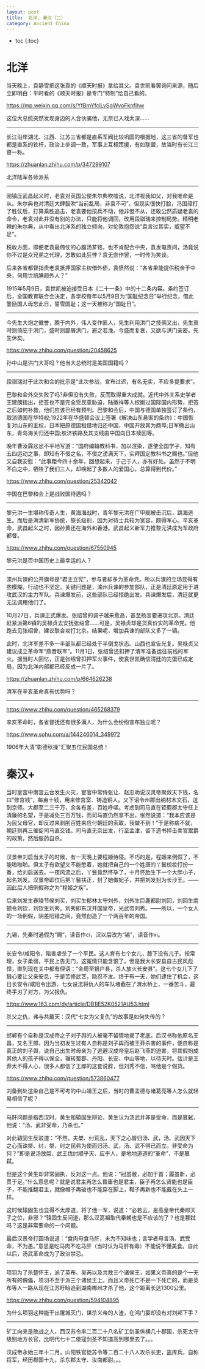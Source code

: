 ```yaml
---
layout: post
title:  北洋, 秦汉（二）
category: Ancient China 
---
```


* toc
{:toc}

# 北洋

当天晚上，袁静雪把这张真的《顺天时报》拿给其父。袁世凯看罢询问来源，随后立即明白：平时看的《顺天时报》是专门“特制”给自己看的。

https://mp.weixin.qq.com/s/YfBmYfclLvSgWvoFknfihw

这位大总统突然发现身边的人合伙骗他，无奈已入戏太深……

---

长江沿岸湖北、江西、江苏三省都是直系军阀比较巩固的根据地，这三省的督军也都是直系的铁杆，政治上步调一致，军事上互相策援，有如联盟，故当时有长江三督一称。

https://zhuanlan.zhihu.com/p/347299107

北洋陆军各师派系

---

刚镇压武昌起义时，老袁对英国公使朱尔典吹嘘说，北洋视我如父，对我唯命是从。朱尔典也对清廷大肆鼓吹“当前乱局，非袁不可”。但现实很快打脸，冯国璋打了胜仗后，打算乘胜追击，老袁要他按兵不动，他非但不从，还敢公然质疑老袁的命令，老袁对此并没有别的办法，只能将他调回，改用段祺瑞来控制局势。精明老辣的朱尔典，从中看出北洋系的独立倾向，对伦敦抱怨说“袁言过其实，威望不足”。

税收方面，即便老袁最倚仗的心腹汤芗铭，也不肯配合中央，袁发电责问，汤竟说你不过是众兄弟之代理，怎敢如此狂悖？袁无奈作罢，一时传为笑谈。

后来各省都督指责老袁抵押国家主权借外债，袁愤然说：“各省果能提供税金于中央，何用世凯腆颜外人？”

1915年5月9日，袁世凯被迫接受日本《二十一条》中的十二条内容。条约签订后，全国教育联合会决定，各学校每年以5月9日为“国耻纪念日”举行纪念，借此警励国人毋忘此日，誓雪国耻；这一天被称为“国耻日”。

---

今先生大炮之徽誉，腾于内外，伟人变作匪人，先生利用洪门之技俩又出，先生衰时则倚庇于洪门，盛时则鄙屑洪门，避之若浼。今盛而复衰，又欲与洪门亲密。先生休矣。

https://www.zhihu.com/question/20458625

孙中山是洪门大哥吗？他当大总统时是美国国籍吗？

---

段祺瑞对于此次和会的批示是“此次参战，宣布过迟，有名无实，不应多提要求”。

巴黎和会外交失败了吗?非但没有失败，反而取得重大成就。近代中外关系史学者王建朗指出，拒签也不是完全受民意胁迫，陆徵祥等人权衡过国际国内形势，拒签之后如何补救，他们应该已经有预判。巴黎和会后，中国与德国单独签订了条约，取消德国在华特权;1922年在华盛顿会议上签署《解决山东悬案的条约》：中国恢复对山东的主权，日本把原德国租借地归还中国，中国开放其为商埠;日军撤出山东，青岛海关归还中国;胶济铁路及其支线由中国向日本赎回等。

晚年曹汝霖忿忿不平地写道：“国府编辑教科书，加以渲染，遂使全国学子，知有五四运动之事，即知有不佞之名，不佞之谤满天下，实拜国定教科书之赐也。”但他又自我安慰：“此事距今四十余年，回想起来，于己于人，亦有好处。虽然于不明不白之中，牺牲了我们三人，却唤起了多数人的爱国心，总算得到代价。”

https://www.zhihu.com/question/25342042

中国在巴黎和会上是战败国待遇吗？

---

黎元洪一生堪称传奇人生，黄海海战时，青年黎元洪在广甲舰被击沉后，跳海逃生。而后是满清新军协统，旅长级别，因为对待士兵较为宽容，颇得军心。辛亥革命，武昌起义之时，因孙黄还在海外和香港。武昌起义新军力推黎元洪成为军政府都督。

https://www.zhihu.com/question/67550945

黎元洪是否中国历史上最幸运的人？

---

滦州兵谏的公开旗号是“君主立宪”，参与者却多为革命党。所以兵谏的立场显得有些模糊，行动也不坚定。关键问题是，滦州兵谏的参加部队，正是清廷原定用于进攻武汉的主力军队。兵谏爆发前，这些部队已经拒绝出发。兵谏爆发后，清廷就更无法调用他们了。

10月27日，兵谏正式爆发。张绍曾的调子越来愈高，甚至扬言要进攻北京。清廷赶紧派第6镇的吴禄贞去安抚张绍曾……可是，吴禄贞却是货真价实的革命党。他跑去见张绍曾，建议联合攻打北京。结果呢，增加兵谏的部队又多了一镇。

此时，北洋军差不多一半部队都已经处于半倒戈状态。山西也宣告光复。吴禄贞又建议成立革命军“燕晋联军”。11月1日，张绍曾还扣押了清军准备运往前线的军火。据当时人回忆，正是张绍曾扣押军火事件，使袁世凯确信清廷的完蛋已成定局，因为北洋内部都已经反成一片了。

https://zhuanlan.zhihu.com/p/664626238

清军在辛亥革命真有优势吗？

---

https://www.zhihu.com/question/465268379

辛亥革命时，各省督抚还有很多满人，为什么会纷纷宣布独立呢？

https://www.sohu.com/a/144246014_349972

1906年大清“彰德秋操”汇聚五位民国总统！

# 秦汉+

当时皇宫中南宫云台发生火灾，宦官中常侍张让、赵忠劝说汉灵帝聚敛天下钱，名曰“修宫钱“，每亩十钱，用来修宫室、铸造铜人。又下诏令州郡出纳材木文石，送到京师。大郡至二三千万，余各有差，百姓呼嗟。考虑到司马直在钜鹿郡太守任上清廉的名望，于是减免三百万钱，而司马直仍然拿不出，怅然说道：“我本应该是为民父母官，却反过来剥削百姓来应付朝廷的索取，我做不到！”于是称病不就，朝廷则再三催促司马直交钱。司马直无奈出发，行至孟津，留下遗书抨击卖官鬻爵的政策，然后服药自杀。

---

汉景帝刘启当太子的时候，有一天晚上要程姬侍寝。不巧的是，程姬来例假了，不能啪啪啪。但太子有欲望又不能憋着，她就把自己的一个姓唐的丫鬟梳妆打扮一番，给刘启送去。一夜风流之后，丫鬟竟然怀孕了，十月怀胎生下一个大胖小子，起名刘发。汉景帝即位后把丫鬟扶正，封了她做妃子，并把刘发封为长沙王。——因此后人把例假称之为“程姬之疾”。

后来刘发生舂陵节侯刘买，刘买生郁林太守刘外，刘外生巨鹿都尉刘回，刘回生南顿令刘钦，刘钦生刘秀。刘秀即东汉开国皇帝，光武帝刘秀。——所以，一个女人的一场例假，阴差阳错之间，竟然创造了一个两百年的帝国。

---

九锡，先秦时通假为“赐”，读音作ci，汉以后改为“锡”，读音作xi。

---

长安令/咸阳令，陷害虐杀了一个平民。这人育有七个女儿，膝下没有儿子。按常理，女子柔弱，平民上告无门，这冤情只能含恨了。但是我大长安县自古民风彪悍，直到现在关中都有俚语：“金周至银户县，杀人放火长安县”。这七个女儿下了狠心要让父亲安息，于是苦修武艺，隐忍不发。终于有一天，她们逮住了机会，这日长安令/咸阳令出游，七女设法将仇人的车队堵截在了渭水桥上，一番苦斗，最终手刃了对方，为父报仇。

https://www.163.com/dy/article/DB1IE52K0521AU53.html

杀父之仇，弗与共戴天：汉代“七女为父复仇”的故事是如何失传的？

---

邯郸有个自称是汉成帝之子刘子舆的人被毫不留情地揭了老底。后汉书称他原名王昌，又名王郎，因为当初发生过有人自称是刘子舆而被王莽杀害的事件，便自称是真正的刘子舆，说自己出生时母亲为了逃避汉成帝皇后赵飞燕的迫害，将其假扮成其他人的孩子得以保全，辗转蜀郡、丹阳、长安、中山等地，以待天时。估计是王莽太不得人心，很多人都信了王郎的这套说辞，但刘秀不信，骂他是个假货。

https://www.zhihu.com/question/573860477

刘备到处渲染自己是不可考的中山靖王之后，当时的曹孟德与诸葛亮等人怎么就轻易相信了呢？

---

马肝问题是指西汉时，黄生和辕固生辩论，黄生认为汤武并非是受命，而是篡弑，他说：“汤、武非受命，乃杀也。”

对此辕固生反驳道：“不然。夫桀、纣荒乱，天下之心皆归汤、武，汤、武因天下之心而诛桀、纣，桀、纣之民弗为使而归汤、武，汤、武不得已而立。非受命为何？”即是说汤放桀、武王伐纣顺乎天、应乎人，是地地道道的“革命”，不是篡弑。

但是这个黄生却非常固执，反对这一点。他说：“冠虽敝，必加于首；履虽新，必贯于足。”什么意思呢？就是说君主再怎么昏庸也是君主，臣子再怎么贤能也是臣子，不能推翻君主，就像帽子再破也不能穿在脚上，鞋子再新也不能戴在头上一样。

这时候辕固生也显得不太厚道，将了他一军，说道：“必若云，是高皇帝代秦即天子之位，非邪？”辕固生反问道，那么汉高祖取代秦朝也是不应该的了？也是篡弑吗？这是非常要命的一个问题。

最后汉景帝打圆场说道：“食肉毋食马肝，未为不知味也；言学者毋言汤、武受命，不为愚。”意思是吃马肉不吃马肝（当时认为马肝有毒）不能说不懂美食。自此以后，汤武革命成为了政治禁忌。

---

项羽为了杀楚怀王，派了英布、吴芮以及共敖三个诸侯王，如果义帝真的是个一无所有的傀儡，项羽不至于派三个诸侯王上。而且义帝死亡不是一下死亡的，而是英布等人一路从现在江苏盱眙追到湖南郴州才杀了他，这个距离长达1300公里。

https://www.zhihu.com/question/594104895

为什么项羽这种能干出屠城灭门，谋杀义帝的人渣，在鸿门宴却没有对刘邦下手？

---

矿工向来是敢战之人，西汉苏令率二百二十八名矿工剑圣纵横几十郡国，杀死太守级别地方长官，比明代七十二倭寇剑圣不知道高到哪里去了。。。

汉成帝永始三年十二月，山阳铁官徒苏令等二百二十八人攻杀长吏，盗库兵，自称将军，经历郡国十九，杀东郡太守、汝南都尉。。。
